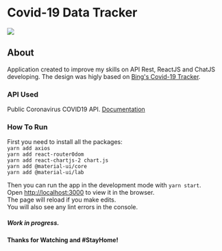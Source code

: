 # Covid-19 Data Tracker
<img src="https://imgur.com/nWMhHcL.jpg" />

## About
Application created to improve my skills on API Rest, ReactJS and ChatJS developing. The design was higly based on [Bing's Covid-19 Tracker](https://bing.com/covid/).

### API Used
Public Coronavirus COVID19 API. 
[Documentation](https://documenter.getpostman.com/view/10808728/SzS8rjbc?version=latest)

### How To Run
First you need to install all the packages:<br/>
`yarn add axios`<br/>
`yarn add react-router0dom`<br/>
`yarn add react-chartjs-2 chart.js`<br/>
`yarn add @material-ui/core`<br/>
`yarn add @material-ui/lab`<br/>

Then you can run the app in the development mode with `yarn start`.<br/>
Open [http://localhost:3000](http://localhost:3000) to view it in the browser.
<br/>
The page will reload if you make edits.
<br/>
You will also see any lint errors in the console.
<br/>
##### Work in progress.
#### Thanks for Watching and #StayHome!
